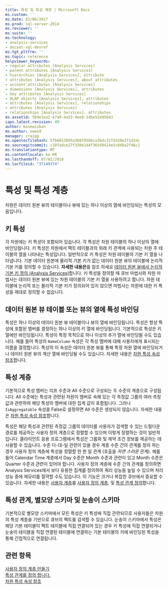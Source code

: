 ```yaml
---
title: 특성 및 특성 계층 | Microsoft Docs
ms.custom: ''
ms.date: 03/06/2017
ms.prod: sql-server-2014
ms.reviewer: ''
ms.suite: ''
ms.technology:
- analysis-services
- docset-sql-devref
ms.tgt_pltfrm: ''
ms.topic: reference
helpviewer_keywords:
- regular attributes [Analysis Services]
- parent attributes [Analysis Services]
- hierarchies [Analysis Services], attribute
- attributes [Analysis Services], about attributes
- account attributes [Analysis Services]
- dimensions [Analysis Services], attributes
- key attributes [Analysis Services]
- OLAP objects [Analysis Services], attributes
- attributes [Analysis Services], relationships
- attributes [Analysis Services]
- relationships [Analysis Services], attributes
ms.assetid: 59de1ea2-e7a9-4a53-9ee0-14be52e95643
caps.latest.revision: 49
author: minewiskan
ms.author: owend
manager: craigg
ms.openlocfilehash: 5fb6653895a360f95bbca3bdc31fd320e2f1d2dc
ms.sourcegitcommit: c18fadce27f330e1d4f36549414e5c84ba2f46c2
ms.translationtype: MT
ms.contentlocale: ko-KR
ms.lasthandoff: 07/02/2018
ms.locfileid: "37149374"
---
```

# <a name="attributes-and-attribute-hierarchies"></a>특성 및 특성 계층
  차원은 데이터 원본 뷰의 테이블이나 뷰에 있는 하나 이상의 열에 바인딩되는 특성의 모음입니다.  
  
## <a name="key-attribute"></a>키 특성  
 각 차원에는 키 특성이 포함되어 있습니다. 각 특성은 차원 테이블의 하나 이상의 열에 바인딩됩니다. 키 특성은 차원에서 팩트 테이블과의 외래 키 관계에 사용되는 차원 주 테이블의 열을 나타내는 특성입니다. 일반적으로 키 특성은 차원 테이블의 기본 키 열을 나타냅니다. 기본 데이터 원본에 물리적 기본 키가 없는 데이터 원본 뷰의 테이블에 논리적 기본 키를 정의할 수 있습니다. **자세한 내용은**를 참조 하세요 [데이터 원본 뷰에서 논리적 기본 키 정의 &#40;Analysis Services&#41;](../multidimensional-models/define-logical-primary-keys-in-a-data-source-view-analysis-services.md)합니다. 키 특성을 정의할 때 큐브 마법사와 차원 마법사는 데이터 원본 뷰에 있는 차원 테이블의 기본 키 열을 사용하려고 합니다. 차원 테이블에 논리적 또는 물리적 기본 키가 정의되어 있지 않으면 마법사는 차원에 대한 키 특성을 제대로 정의할 수 없습니다.  
  
## <a name="binding-an-attribute-to-columns-in-data-source-view-tables-or-views"></a>데이터 원본 뷰 테이블 또는 뷰의 열에 특성 바인딩  
 특성은 하나 이상의 데이터 원본 뷰 테이블이나 뷰의 열에 바인딩됩니다. 특성은 항상 특성에 포함된 멤버를 결정하는 하나 이상의 키 열에 바인딩됩니다. 기본적으로 특성은 키 열에만 바인딩됩니다. 특성이 특정 목적으로 하나 이상의 추가 열에 바인딩될 수도 있습니다. 예를 들어 특성의 `NameColumn` 속성은 각 특성 멤버에 대해 사용자에게 표시되는 이름을 결정합니다. 특성의 이 속성은 데이터 원본 뷰를 통해 특정 차원 열에 바인딩되거나 데이터 원본 뷰의 계산 열에 바인딩될 수도 있습니다. 자세한 내용은 [차원 특성 속성 참조](../multidimensional-models/dimension-attribute-properties-reference.md)합니다.  
  
## <a name="attribute-hierarchies"></a>특성 계층  
 기본적으로 특성 멤버는 리프 수준과 All 수준으로 구성되는 두 수준의 계층으로 구성됩니다. All 수준에는 특성과 관련된 차원이 멤버로 속해 있는 각 측정값 그룹의 여러 측정값과 관련하여 해당 특성의 멤버에 대한 집계 값이 포함됩니다. 그러나 `IsAggregatable` 속성을 False로 설정하면 All 수준은 생성되지 않습니다. 자세한 내용은 [차원 특성 속성 참조](../multidimensional-models/dimension-attribute-properties-reference.md)합니다.  
  
 특성은 해당 특성과 관련된 측정값 그룹의 데이터를 사용자가 검색할 수 있는 드릴다운 경로를 제공하는 사용자 정의 계층으로 정렬할 수 있으며 이렇게 정렬하는 것이 일반적입니다. 클라이언트 응용 프로그램에서 특성은 그룹화 및 제약 조건 정보를 제공하는 데 사용할 수 있습니다. 수준 다-대-일 관련이 있을 경우 계층 수준 간의 관계를 정의 하는 경우 사용자 정의 계층에 특성을 정렬할 한 한 일 관계 (호출을 *자연 스러운* 관계). 예를 들어 Calendar Time 계층에서 Day 수준은 Month 수준과 관련이 있고 Month 수준은 Quarter 수준과 관련이 있어야 합니다. 사용자 정의 계층에 수준 간의 관계를 정의하면 Analysis Services에서 보다 유용한 집계를 정의하여 쿼리 성능을 높일 수 있으며 처리 성능 중에 메모리를 절약할 수도 있습니다. 이 기능은 크거나 복잡한 큐브에서 중요할 수 있습니다. 자세한 내용은 [사용자 계층](user-hierarchies.md)를 [사용자 정의 계층](../multidimensional-models/user-defined-hierarchies-create.md), 및 [특성 관계 정의](../multidimensional-models/attribute-relationships-define.md)합니다.  
  
## <a name="attribute-relationships-star-schemas-and-snowflake-schemas"></a>특성 관계, 별모양 스키마 및 눈송이 스키마  
 기본적으로 별모양 스키마에서 모든 특성은 키 특성에 직접 관련되므로 사용자들은 차원의 특성 계층을 기반으로 큐브의 팩트를 검색할 수 있습니다. 눈송이 스키마에서 특성은 해당 기본 테이블이 팩트 테이블에 직접 연결되어 있는 경우 키 특성에 직접 연결되거나 눈송이 테이블을 직접 연결된 테이블에 연결하는 기본 테이블의 키에 바인딩된 특성을 통해 간접적으로 연결됩니다.  
  
## <a name="see-also"></a>관련 항목  
 [사용자 정의 계층 만들기](../multidimensional-models/user-defined-hierarchies-create.md)   
 [특성 관계를 정의 합니다.](../multidimensional-models/attribute-relationships-define.md)   
 [차원 특성 속성 참조](../multidimensional-models/dimension-attribute-properties-reference.md)  
  
  
